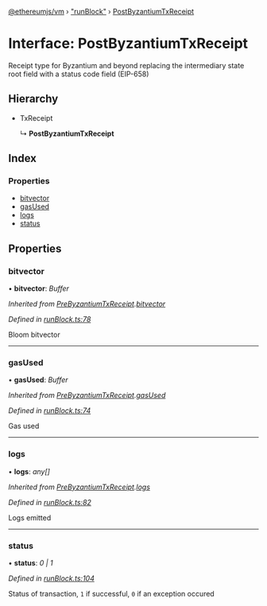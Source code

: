 [@ethereumjs/vm](../README.md) › ["runBlock"](../modules/_runblock_.md) › [PostByzantiumTxReceipt](_runblock_.postbyzantiumtxreceipt.md)

# Interface: PostByzantiumTxReceipt

Receipt type for Byzantium and beyond replacing the intermediary
state root field with a status code field (EIP-658)

## Hierarchy

* TxReceipt

  ↳ **PostByzantiumTxReceipt**

## Index

### Properties

* [bitvector](_runblock_.postbyzantiumtxreceipt.md#bitvector)
* [gasUsed](_runblock_.postbyzantiumtxreceipt.md#gasused)
* [logs](_runblock_.postbyzantiumtxreceipt.md#logs)
* [status](_runblock_.postbyzantiumtxreceipt.md#status)

## Properties

###  bitvector

• **bitvector**: *Buffer*

*Inherited from [PreByzantiumTxReceipt](_runblock_.prebyzantiumtxreceipt.md).[bitvector](_runblock_.prebyzantiumtxreceipt.md#bitvector)*

*Defined in [runBlock.ts:78](https://github.com/ethereumjs/ethereumjs-vm/blob/master/packages/vm/lib/runBlock.ts#L78)*

Bloom bitvector

___

###  gasUsed

• **gasUsed**: *Buffer*

*Inherited from [PreByzantiumTxReceipt](_runblock_.prebyzantiumtxreceipt.md).[gasUsed](_runblock_.prebyzantiumtxreceipt.md#gasused)*

*Defined in [runBlock.ts:74](https://github.com/ethereumjs/ethereumjs-vm/blob/master/packages/vm/lib/runBlock.ts#L74)*

Gas used

___

###  logs

• **logs**: *any[]*

*Inherited from [PreByzantiumTxReceipt](_runblock_.prebyzantiumtxreceipt.md).[logs](_runblock_.prebyzantiumtxreceipt.md#logs)*

*Defined in [runBlock.ts:82](https://github.com/ethereumjs/ethereumjs-vm/blob/master/packages/vm/lib/runBlock.ts#L82)*

Logs emitted

___

###  status

• **status**: *0 | 1*

*Defined in [runBlock.ts:104](https://github.com/ethereumjs/ethereumjs-vm/blob/master/packages/vm/lib/runBlock.ts#L104)*

Status of transaction, `1` if successful, `0` if an exception occured
